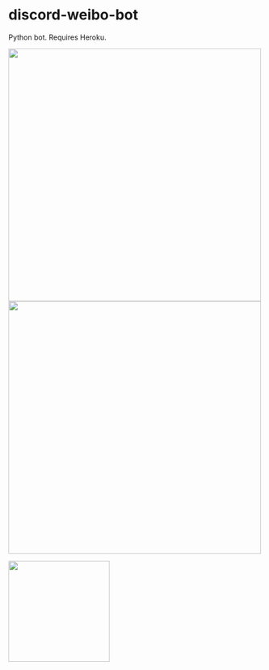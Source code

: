# discord-weibo-bot
Python bot. Requires Heroku.

<img src="https://i.imgur.com/KtaSjy2.png" width="500" >

<img src="https://i.imgur.com/QgnEfM0.png" width="500" >


<a href="https://github.com/theandychung/discord-weibo-bot/archive/master.zip"><img src="https://i.imgur.com/5TNxWmB.png" width="200"></a>